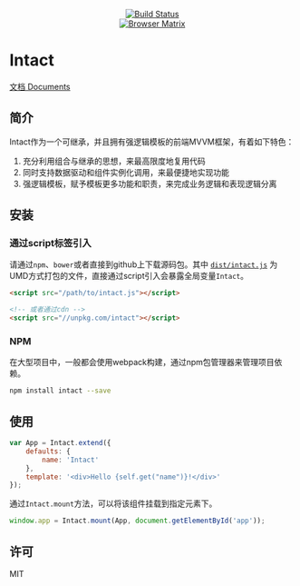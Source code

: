 <p align="center">
    <a href="https://travis-ci.org/Javey/Intact">
        <img src="https://travis-ci.org/Javey/Intact.svg?branch=master" alt="Build Status">
    </a>
    <br />
    <a href="https://saucelabs.com/u/Intactjs">
        <img src="https://saucelabs.com/browser-matrix/Intactjs.svg" alt="Browser Matrix">
    </a> 
</p>

# Intact

[文档 Documents](http://javey.github.io/Intact/#/document/start)

## 简介

Intact作为一个可继承，并且拥有强逻辑模板的前端MVVM框架，有着如下特色：

1. 充分利用组合与继承的思想，来最高限度地复用代码
2. 同时支持数据驱动和组件实例化调用，来最便捷地实现功能
3. 强逻辑模板，赋予模板更多功能和职责，来完成业务逻辑和表现逻辑分离

## 安装

### 通过script标签引入

请通过`npm`、`bower`或者直接到github上下载源码包。其中
[`dist/intact.js`](https://raw.githubusercontent.com/Javey/Intact/master/dist/intact.js)
为UMD方式打包的文件，直接通过script引入会暴露全局变量`Intact`。

```html
<script src="/path/to/intact.js"></script>

<!-- 或者通过cdn -->
<script src="//unpkg.com/intact"></script>
```

### NPM

在大型项目中，一般都会使用webpack构建，通过npm包管理器来管理项目依赖。

```bash
npm install intact --save
```

## 使用

```js
var App = Intact.extend({
    defaults: {
        name: 'Intact'
    },
    template: '<div>Hello {self.get("name")}!</div>'
});
```

通过`Intact.mount`方法，可以将该组件挂载到指定元素下。

```js
window.app = Intact.mount(App, document.getElementById('app'));
```
## 许可

MIT
